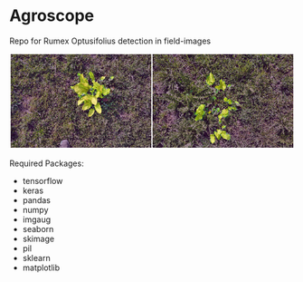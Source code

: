 # Agroscope
Repo for Rumex Optusifolius detection in field-images

![alt text](docs/main.png)

Required Packages:
- tensorflow
- keras
- pandas
- numpy
- imgaug
- seaborn
- skimage
- pil
- sklearn
- matplotlib
